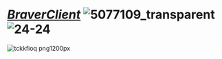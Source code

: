 #  ***[BraverClient](https://tdljt22b-4000.euw.devtunnels.ms)*** ![5077109_transparent](https://github.com/BraverClient/HelloWorld/assets/93947784/0e23dde6-ed38-426d-b945-b024078a4fae)![24-24](https://github.com/BraverClient/HelloWorld/assets/93947784/92ef9de3-715c-48a4-99e9-d74a01a3983f)





![tckkfioq png1200px](https://github.com/BraverClient/HelloWorld/assets/93947784/9d48f394-eb5b-45a5-867b-aedff0d0c490)
